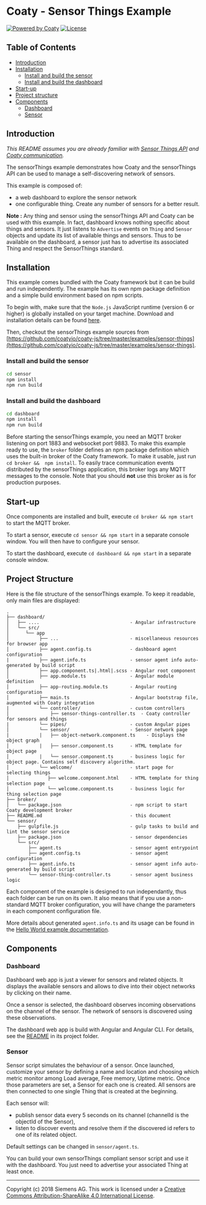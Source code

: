 # Coaty - Sensor Things Example

[![Powered by Coaty](https://img.shields.io/badge/Powered%20by-Coaty-FFA500.svg)](https://coaty.io)
[![License](https://img.shields.io/badge/License-MIT-blue.svg)](https://opensource.org/licenses/MIT)

## Table of Contents

* [Introduction](#introduction)
* [Installation](#installation)
  * [Install and build the sensor](#install-and-build-the-sensor)
  * [Install and build the dashboard](#install-and-build-the-dashboard)
* [Start-up](#start-up)
* [Project structure](#project-structure)
* [Components](#components)
  * [Dashboard](#dashboard)
  * [Sensor](#sensor)

## Introduction

_This README assumes you are already familiar with
[Sensor Things API](https://github.com/coatyio/coaty-js/tree/master/docs/sensor-things-guide.md)
and [Coaty communication](https://github.com/coatyio/coaty-js/tree/master/docs/communication-protocol.md)._

The sensorThings example demonstrates how Coaty and the sensorThings API can be used
to manage a self-discovering network of sensors.

This example is composed of:

* a web dashboard to explore the sensor network
* one configurable thing. Create any number of sensors for a better result.

**Note :** Any thing and sensor using the sensorThings API and Coaty can be used with this example.
In fact, dashboard knows nothing specific about things and sensors. It just listens to `Advertise` events on
`Thing` and `Sensor` objects and update its list of available things and sensors. Thus to be available
on the dashboard, a sensor just has to advertise its associated Thing and respect the
SensorThings standard.

## Installation

This example comes bundled with the Coaty framework but it can be
build and run independently. The example has its own npm package definition
and a simple build environment based on npm scripts.

To begin with, make sure that the `Node.js` JavaScript runtime (version 6 or higher) is globally
installed on your target machine. Download and installation details can be found
[here](http://nodejs.org/).

Then, checkout the sensorThings example sources from
[https://github.com/coatyio/coaty-js/tree/master/examples/sensor-things](https://github.com/coatyio/coaty-js/tree/master/examples/sensor-things).

### Install and build the sensor

```sh
cd sensor
npm install
npm run build
```

### Install and build the dashboard

```sh
cd dashboard
npm install
npm run build
```

Before starting the sensorThings example, you need an MQTT broker listening on
port 1883 and websocket port 9883. To make this example ready to use, the `broker`
folder defines an npm package definition which uses the built-in broker of
the Coaty framework. To make it usable, just run `cd broker &&  npm install`.
To easily trace communication events distributed by the sensorThings application,
this broker logs any MQTT messages to the console. Note that you should **not**
use this broker as is for production purposes.

## Start-up

Once components are installed and built, execute `cd broker && npm start` to
start the MQTT broker.

To start a sensor, execute `cd sensor && npm start` in a separate
console window. You will then have to configure your sensor.

To start the dashboard, execute `cd dashboard && npm start` in a separate
console window.

## Project Structure

Here is the file structure of the sensorThings example. To keep it readable,
only main files are displayed:

```
.
├── dashboard/
│   ├── ....                                 - Angular infrastructure
│   └── src/
│      └── app
│           ├── ...                          - miscellaneous resources for browser app
│           ├── agent.config.ts              - dashboard agent configuration
|           ├── agent.info.ts                - sensor agent info auto-generated by build script
│           ├── app.component.ts|.html|.scss - Angular root component
│           ├── app.module.ts                - Angular module definition
│           ├── app-routing.module.ts        - Angular routing configuration
│           ├── main.ts                      - Angular bootstrap file, augmented with Coaty integration
|           └── controller/                  - custom controllers
│               ├── sensor-things-controller.ts  - Coaty controller for sensors and things
|           └── pipes/                       - custom Angular pipes
│           └── sensor/                      - Sensor network page
|           |   ├── object-network.component.ts    - Displays the object graph
│           |   ├── sensor.component.ts      - HTML template for object page
│           |   └── sensor.component.ts      - business logic for object page. Contains self discovery algorithm.
│           └── welcome/                     - start page for selecting things
│              ├── welcome.component.html    - HTML template for thing selection page
│              └── welcome.component.ts      - business logic for thing selection page
├── broker/
│   └── package.json                         - npm script to start Coaty development broker
├── README.md                                - this document
└── sensor/
    ├── gulpfile.js                          - gulp tasks to build and lint the sensor service
    ├── package.json                         - sensor dependencies
    └── src/
        ├── agent.ts                         - sensor agent entrypoint
        ├── agent.config.ts                  - sensor agent configuration
        ├── agent.info.ts                    - sensor agent info auto-generated by build script
        └── sensor-thing-controller.ts       - sensor agent business logic

```

Each component of the example is designed to run independantly, thus each folder
can be run on its own. It also means that if you use a non-standard MQTT broker
configuration, you will have change the parameters in each component configuration
file.

More details about generated `agent.info.ts` and its usage can be found in the
[Hello World example documentation](https://github.com/coatyio/coaty-js/tree/master/examples/hello-world/README.md#project-structure).

## Components

### Dashboard

Dashboard web app is just a viewer for sensors and related objects. It displays the
available sensors and allows to dive into their object networks by clicking on their name.

Once a sensor is selected, the dashboard observes incoming observations on the channel of
the sensor. The network of sensors is discovered using these observations.

The dashboard web app is build with Angular and Angular CLI. For details, see the
[README](https://github.com/coatyio/coaty-js/tree/master/examples/sensor-things/dashboard/README.md)
in its project folder.

### Sensor

Sensor script simulates the behaviour of a sensor. Once launched, customize your sensor by
defining a name and location and choosing which metric monitor among Load average,
Free memory, Uptime metric. Once those parameters are set, a Sensor for each one is created.
All sensors are then connected to one single Thing that is created at the beginning.

Each sensor will:

* publish sensor data every 5 seconds on its channel (channelId is the objectId of the Sensor),
* listen to discover events and resolve them if the discovered id refers to one of its
  related object.

Default settings can be changed in `sensor/agent.ts`.

You can build your own sensorThings compliant sensor script and use it with the dashboard.
You just need to advertise your associated Thing at least once.

---
Copyright (c) 2018 Siemens AG. This work is licensed under a
[Creative Commons Attribution-ShareAlike 4.0 International License](http://creativecommons.org/licenses/by-sa/4.0/).
